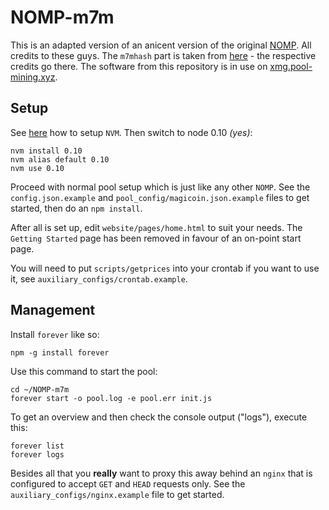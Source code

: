 # NOMP-m7m

This is an adapted version of an anicent version of the original [NOMP](https://github.com/zone117x/node-open-mining-portal). All credits to these guys. The `m7mhash` part is taken from [here](https://github.com/ganjitoka) - the respective credits go there. The software from this repository is in use on [xmg.pool-mining.xyz](https://xmg.pool-mining.xyz).

## Setup

See [here](https://github.com/creationix/nvm/blob/master/README.md) how to setup `NVM`. Then switch to node 0.10 *(yes)*: 

```
nvm install 0.10
nvm alias default 0.10
nvm use 0.10
```

Proceed with normal pool setup which is just like any other `NOMP`. See the `config.json.example` and `pool_config/magicoin.json.example` files to get started, then do an `npm install`.

After all is set up, edit `website/pages/home.html` to suit your needs. The `Getting Started` page has been removed in favour of an on-point start page.

You will need to put `scripts/getprices` into your crontab if you want to use it, see `auxiliary_configs/crontab.example`.

## Management

Install `forever` like so: 

```
npm -g install forever
```

Use this command to start the pool: 

```
cd ~/NOMP-m7m
forever start -o pool.log -e pool.err init.js
```

To get an overview and then check the console output ("logs"), execute this: 

```
forever list
forever logs
```

Besides all that you **really** want to proxy this away behind an `nginx` that is configured to accept `GET` and `HEAD` requests only. See the `auxiliary_configs/nginx.example` file to get started.
